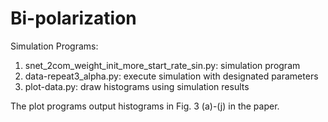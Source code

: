 # Bi-polarization

 Simulation Programs: 

1. snet_2com_weight_init_more_start_rate_sin.py: simulation program
2. data-repeat3_alpha.py: execute simulation with designated parameters
3. plot-data.py: draw histograms using simulation results

The plot programs output histograms in Fig. 3 (a)-(j) in the paper.

